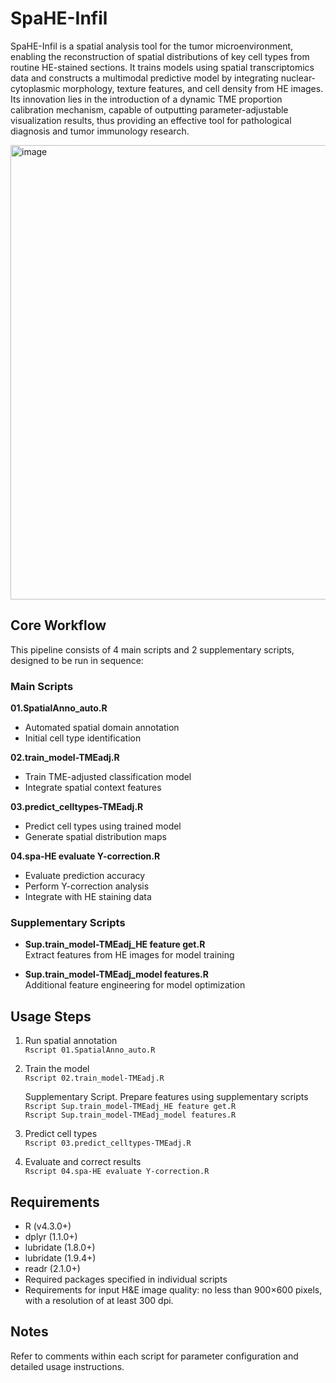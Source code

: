 # SpaHE-Infil

SpaHE-Infil is a spatial analysis tool for the tumor microenvironment, enabling the reconstruction of spatial distributions of key cell types from routine HE-stained sections. It trains models using spatial transcriptomics data and constructs a multimodal predictive model by integrating nuclear-cytoplasmic morphology, texture features, and cell density from HE images. Its innovation lies in the introduction of a dynamic TME proportion calibration mechanism, capable of outputting parameter-adjustable visualization results, thus providing an effective tool for pathological diagnosis and tumor immunology research.

<img width="727" height="727" alt="image" src="https://github.com/user-attachments/assets/eb2f58ca-7eb7-46c3-8ec9-51fb4d60c465" />

## Core Workflow

This pipeline consists of 4 main scripts and 2 supplementary scripts, designed to be run in sequence:

### Main Scripts
 **01.SpatialAnno_auto.R**  
   - Automated spatial domain annotation  
   - Initial cell type identification

 **02.train_model-TMEadj.R**  
   - Train TME-adjusted classification model  
   - Integrate spatial context features

 **03.predict_celltypes-TMEadj.R**  
   - Predict cell types using trained model  
   - Generate spatial distribution maps

 **04.spa-HE evaluate Y-correction.R**  
   - Evaluate prediction accuracy  
   - Perform Y-correction analysis  
   - Integrate with HE staining data

### Supplementary Scripts
- **Sup.train_model-TMEadj_HE feature get.R**  
  Extract features from HE images for model training

- **Sup.train_model-TMEadj_model features.R**  
  Additional feature engineering for model optimization

## Usage Steps
1. Run spatial annotation  
   `Rscript 01.SpatialAnno_auto.R`

2. Train the model  
   `Rscript 02.train_model-TMEadj.R`
   
   Supplementary Script. Prepare features using supplementary scripts  
      `Rscript Sup.train_model-TMEadj_HE feature get.R`  
      `Rscript Sup.train_model-TMEadj_model features.R`
   
4. Predict cell types  
   `Rscript 03.predict_celltypes-TMEadj.R`

5. Evaluate and correct results  
   `Rscript 04.spa-HE evaluate Y-correction.R`

## Requirements
- R (v4.3.0+)
- dplyr (1.1.0+)
- lubridate (1.8.0+)
- lubridate (1.9.4+)
- readr (2.1.0+)
- Required packages specified in individual scripts
- Requirements for input H&E image quality: no less than 900×600 pixels, with a resolution of at least 300 dpi.

## Notes
Refer to comments within each script for parameter configuration and detailed usage instructions.
